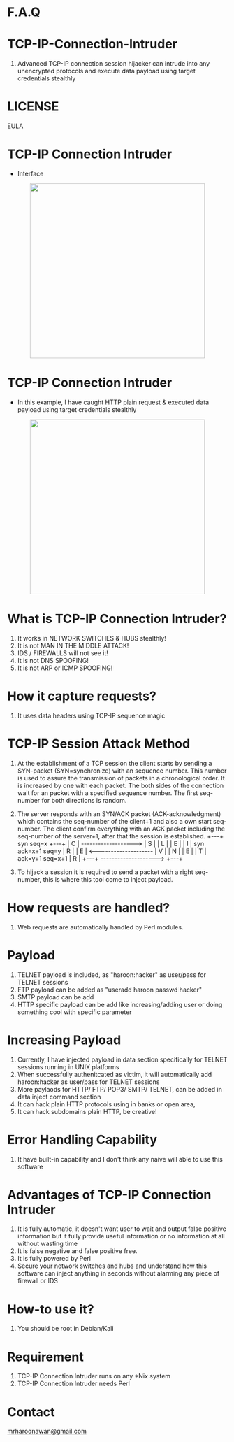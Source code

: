 # F.A.Q

# TCP-IP-Connection-Intruder
1. Advanced TCP-IP connection session hijacker can intrude into any unencrypted protocols and execute data payload using target credentials stealthly

# LICENSE
EULA

# TCP-IP Connection Intruder
- Interface 
<div align="center">
    <img src="http://oi64.tinypic.com/169rrzn.jpg" width="400px"</img> 
</div>

# TCP-IP Connection Intruder
- In this example, I have caught HTTP plain request & executed data payload using target credentials stealthly
<div align="center">
    <img src="http://oi63.tinypic.com/2ic9jxu.jpg" width="400px"</img> 
</div>


# What is TCP-IP Connection Intruder?
1. It works in NETWORK SWITCHES & HUBS stealthly!
2. It is not MAN IN THE MIDDLE ATTACK!
3. IDS / FIREWALLS will not see it!
4. It is not DNS SPOOFING!
5. It is not ARP or ICMP SPOOFING!

# How it capture requests?
1. It uses data headers using TCP-IP sequence magic

# TCP-IP Session Attack Method
1. At the establishment of a TCP session the client starts by sending a SYN-packet (SYN=synchronize) with an sequence number.
This number is used to assure the transmission of packets in a chronological order. It is increased by one with each packet.
The both sides of the connection wait for an packet with a specified sequence number. The first seq-number for both directions is random.
2. The server responds with an SYN/ACK packet (ACK-acknowledgment) which contains the seq-number of the client+1 and also a own start seq-number. The client confirm everything with an ACK packet including the seq-number of the server+1, after that the session is established.
                +---+       syn seq=x       +---+
                | C | ------------------->  | S |
                | L |                       | E |
                | I |   syn ack=x+1 seq=y   | R |
                | E | <-------------------- | V |
                | N |                       | E |
                | T |    ack=y+1 seq=x+1    | R |
                +---+ --------------------> +---+
                
3. To hijack a session it is required to send a packet with a right seq-number, this is where this tool come to inject payload.
    
# How requests are handled?
1. Web requests are automatically handled by Perl modules.

# Payload
1. TELNET payload is included, as "haroon:hacker" as user/pass for TELNET sessions
2. FTP payload can be added as "useradd haroon passwd hacker" 
3. SMTP payload can be add
4. HTTP specific payload can be add like increasing/adding user or doing something cool with specific parameter

# Increasing Payload
1. Currently, I have injected payload in data section specifically for TELNET sessions running in UNIX platforms
2. When successfully authenitcated as victim, it will automatically add haroon:hacker as user/pass for TELNET sessions
3. More paylaods for HTTP/ FTP/ POP3/ SMTP/ TELNET, can be added in data inject command section
4. It can hack plain HTTP protocols using in banks or open area, 
5. It can hack subdomains plain HTTP, be creative! 

# Error Handling Capability
1. It have built-in capability and I don't think any naive will able to use this software

# Advantages of TCP-IP Connection Intruder
1. It is fully automatic, it doesn't want user to wait and output false positive information but it fully provide useful 
information or no information at all without wasting time
2. It is false negative and false positive free.
3. It is fully powered by Perl
5. Secure your network switches and hubs and understand how this software can inject anything in seconds without
alarming any piece of firewall or IDS

# How-to use it?
1. You should be root in Debian/Kali

# Requirement
1. TCP-IP Connection Intruder runs on any *Nix system
3. TCP-IP Connection Intruder needs Perl

# Contact
mrharoonawan@gmail.com
